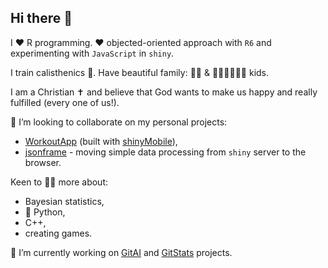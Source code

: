 ## Hi there 👋

I ❤️ R programming. ❤️ objected-oriented approach with `R6` and experimenting with `JavaScript` in `shiny`.

I train calisthenics 💪. 
Have beautiful family: 👩‍🦱 & 👧👦👦👦👦👶 kids.

I am a Christian ✝️ and believe that God wants to make us happy and really fulfilled (every one of us!).

👯 I’m looking to collaborate on my personal projects:
- [WorkoutApp](https://github.com/maciekbanas/WorkoutApp) (built with [shinyMobile](https://github.com/RinteRface/shinyMobile)),
- [jsonframe](https://github.com/maciekbanas/jsonframe) - moving simple data processing from `shiny` server to the browser.

Keen to 🧑‍🎓 more about:
- Bayesian statistics,
- 🐍 Python,
- C++,
- creating games.

🔭 I’m currently working on [GitAI](https://github.com/r-world-devs/GitAI) and [GitStats](https://github.com/r-world-devs/GitStats) projects.

<!--


Here are some ideas to get you started:

- 
- 🌱 I’m currently learning ...
- 👯 I’m looking to collaborate on ...
- 🤔 I’m looking for help with ...
- 💬 Ask me about ...
- 📫 How to reach me: ...
- 😄 Pronouns: ...
- ⚡ Fun fact: ...
-->

